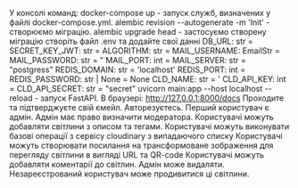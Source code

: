 У консолі команд:
docker-compose up - запуск служб, визначених у файлі docker-compose.yml.
alembic revision --autogenerate -m 'Init' - створюємо міграцію.
alembic upgrade head - застосуємо створену міграцію
створіть файл .env та додайте свої данні
DB_URL: str = 
SECRET_KEY_JWT: str = 
ALGORITHM: str = 
MAIL_USERNAME: EmailStr = 
MAIL_PASSWORD: str = "
MAIL_PORT: int = 
MAIL_SERVER: str = "postgress"
REDIS_DOMAIN: str = 'localhost'
REDIS_PORT: int = 
REDIS_PASSWORD: str | None = None
CLD_NAME: str = '
CLD_API_KEY: int = 
CLD_API_SECRET: str = "secret"
uvicorn main:app --host localhost --reload - запуск FastAPI.
В браузері:
http://127.0.0.1:8000/docs
Проходите та підтверджуєте свій ємейл. 
Авторезуєтесь. Перший користувач є адмін. 
Адмін має право визначити модератора.
Користувачі можуть добавляти світлини з описом та тегами.
Користувачі можуть виконувати базові операції з сервісу cloudinary з випадаючого списку
Користувачі можуть створювати посилання на трансформоване зображення для перегляду світлини в вигляді URL та QR-code
Користувачі можуть добавляти коментарії до світлин. Адмін може видаляти.
Незареєстрований користувач може продивитися ці світлини.
